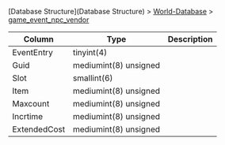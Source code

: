 [Database Structure](Database Structure) > [World-Database](World-Database) > [game_event_npc_vendor](game_event_npc_vendor)

Column | Type | Description
--- | --- | ---
EventEntry | tinyint(4) | 
Guid | mediumint(8) unsigned | 
Slot | smallint(6) | 
Item | mediumint(8) unsigned | 
Maxcount | mediumint(8) unsigned | 
Incrtime | mediumint(8) unsigned | 
ExtendedCost | mediumint(8) unsigned | 
